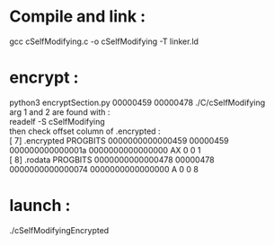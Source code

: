 # Compile and link :  
gcc cSelfModifying.c -o cSelfModifying -T linker.ld

# encrypt :  
python3 encryptSection.py 00000459 00000478 ./C/cSelfModifying  
arg 1 and 2 are found with :  
readelf -S cSelfModifying  
then check offset column of .encrypted :  
[ 7] .encrypted        PROGBITS         0000000000000459  00000459  
     000000000000001a  0000000000000000  AX       0     0     1  
[ 8] .rodata           PROGBITS         0000000000000478  00000478  
     0000000000000074  0000000000000000   A       0     0     8  


# launch :  
./cSelfModifyingEncrypted 
